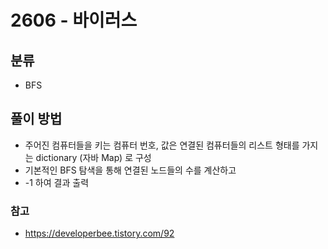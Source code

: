 # 2606 - 바이러스

## 분류
- BFS

## 풀이 방법
- 주어진 컴퓨터들을 키는 컴퓨터 번호, 값은 연결된 컴퓨터들의 리스트 형태를 가지는 dictionary (자바 Map) 로 구성
- 기본적인 BFS 탐색을 통해 연결된 노드들의 수를 계산하고
- -1 하여 결과 출력 

### 참고
- https://developerbee.tistory.com/92
